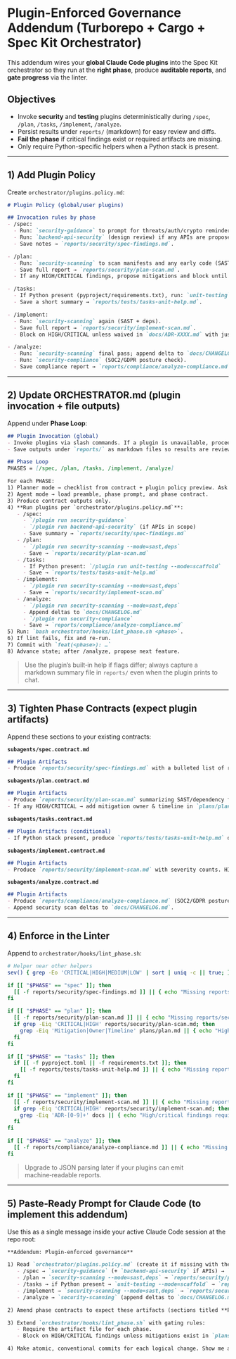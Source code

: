 # Plugin-Enforced Governance Addendum (Turborepo + Cargo + Spec Kit Orchestrator)

This addendum wires your **global Claude Code plugins** into the Spec Kit orchestrator so they run at the **right phase**, produce **auditable reports**, and **gate progress** via the linter.

## Objectives
- Invoke **security** and **testing** plugins deterministically during `/spec`, `/plan`, `/tasks`, `/implement`, `/analyze`.
- Persist results under `reports/` (markdown) for easy review and diffs.
- **Fail the phase** if critical findings exist or required artifacts are missing.
- Only require Python-specific helpers when a Python stack is present.

---

## 1) Add Plugin Policy

Create `orchestrator/plugins.policy.md`:

```md
# Plugin Policy (global/user plugins)

## Invocation rules by phase
- /spec:
  - Run: `security-guidance` to prompt for threats/auth/crypto reminders.
  - Run: `backend-api-security` (design review) if any APIs are proposed.
  - Save notes → `reports/security/spec-findings.md`.

- /plan:
  - Run: `security-scanning` to scan manifests and any early code (SAST + deps).
  - Save full report → `reports/security/plan-scan.md`.
  - If any HIGH/CRITICAL findings, propose mitigations and block until mitigated or risk accepted in `plans/plan.md#Risks`.

- /tasks:
  - If Python present (pyproject/requirements.txt), run: `unit-testing` to generate/augment tests or guidance.
  - Save a short summary → `reports/tests/tasks-unit-help.md`.

- /implement:
  - Run: `security-scanning` again (SAST + deps).
  - Save full report → `reports/security/implement-scan.md`.
  - Block on HIGH/CRITICAL unless waived in `docs/ADR-XXXX.md` with justification.

- /analyze:
  - Run: `security-scanning` final pass; append delta to `docs/CHANGELOG.md`.
  - Run: `security-compliance` (SOC2/GDPR posture check).
  - Save compliance report → `reports/compliance/analyze-compliance.md`.
```

---

## 2) Update ORCHESTRATOR.md (plugin invocation + file outputs)

Append under **Phase Loop**:

```md
## Plugin Invocation (global)
- Invoke plugins via slash commands. If a plugin is unavailable, proceed but record a note in the report.
- Save outputs under `reports/` as markdown files so results are reviewable and gating is enforceable in lint.

## Phase Loop
PHASES = [/spec, /plan, /tasks, /implement, /analyze]

For each PHASE:
1) Planner mode → checklist from contract + plugin policy preview. Ask "Proceed?"
2) Agent mode → load preamble, phase prompt, and phase contract.
3) Produce contract outputs only.
4) **Run plugins per `orchestrator/plugins.policy.md`**:
   - /spec:
     - `/plugin run security-guidance`
     - `/plugin run backend-api-security` (if APIs in scope)
     - Save summary → `reports/security/spec-findings.md`
   - /plan:
     - `/plugin run security-scanning --mode=sast,deps`
     - Save → `reports/security/plan-scan.md`
   - /tasks:
     - If Python present: `/plugin run unit-testing --mode=scaffold`
     - Save → `reports/tests/tasks-unit-help.md`
   - /implement:
     - `/plugin run security-scanning --mode=sast,deps`
     - Save → `reports/security/implement-scan.md`
   - /analyze:
     - `/plugin run security-scanning --mode=sast,deps`
     - Append deltas to `docs/CHANGELOG.md`
     - `/plugin run security-compliance`
     - Save → `reports/compliance/analyze-compliance.md`
5) Run: `bash orchestrator/hooks/lint_phase.sh <phase>`.
6) If lint fails, fix and re-run.
7) Commit with `feat(<phase>): …`
8) Advance state; after /analyze, propose next feature.
```

> Use the plugin’s built‑in help if flags differ; always capture a markdown summary file in `reports/` even when the plugin prints to chat.

---

## 3) Tighten Phase Contracts (expect plugin artifacts)

Append these sections to your existing contracts:

**`subagents/spec.contract.md`**

```md
## Plugin Artifacts
- Produce `reports/security/spec-findings.md` with a bulleted list of risks and proposed controls.
```

**`subagents/plan.contract.md`**

```md
## Plugin Artifacts
- Produce `reports/security/plan-scan.md` summarizing SAST/dependency findings + severity counts.
- If any HIGH/CRITICAL → add mitigation owner & timeline in `plans/plan.md` and block progression until addressed or risk accepted in an ADR.
```

**`subagents/tasks.contract.md`**

```md
## Plugin Artifacts (conditional)
- If Python stack present, produce `reports/tests/tasks-unit-help.md` documenting test scaffolding or coverage goals.
```

**`subagents/implement.contract.md`**

```md
## Plugin Artifacts
- Produce `reports/security/implement-scan.md` with severity counts. HIGH/CRITICAL must be zero or explicitly waived in `docs/ADR-XXXX.md`.
```

**`subagents/analyze.contract.md`**

```md
## Plugin Artifacts
- Produce `reports/compliance/analyze-compliance.md` (SOC2/GDPR posture + actions).
- Append security scan deltas to `docs/CHANGELOG.md`.
```

---

## 4) Enforce in the Linter

Append to `orchestrator/hooks/lint_phase.sh`:

```bash
# Helper near other helpers
sev() { grep -Eo 'CRITICAL|HIGH|MEDIUM|LOW' | sort | uniq -c || true; }

if [[ "$PHASE" == "spec" ]]; then
  [[ -f reports/security/spec-findings.md ]] || { echo "Missing reports/security/spec-findings.md (security-guidance/backend-api-security)"; exit 1; }
fi

if [[ "$PHASE" == "plan" ]]; then
  [[ -f reports/security/plan-scan.md ]] || { echo "Missing reports/security/plan-scan.md (security-scanning)"; exit 1; }
  if grep -Eiq 'CRITICAL|HIGH' reports/security/plan-scan.md; then
    grep -Eiq 'Mitigation|Owner|Timeline' plans/plan.md || { echo "High/critical findings require named mitigations in plans/plan.md"; exit 1; }
  fi
fi

if [[ "$PHASE" == "tasks" ]]; then
  if [[ -f pyproject.toml || -f requirements.txt ]]; then
    [[ -f reports/tests/tasks-unit-help.md ]] || { echo "Missing reports/tests/tasks-unit-help.md (unit-testing plugin)"; exit 1; }
  fi
fi

if [[ "$PHASE" == "implement" ]]; then
  [[ -f reports/security/implement-scan.md ]] || { echo "Missing reports/security/implement-scan.md (security-scanning)"; exit 1; }
  if grep -Eiq 'CRITICAL|HIGH' reports/security/implement-scan.md; then
    grep -Eiq 'ADR-[0-9]+' docs || { echo "High/critical findings require explicit ADR waiver reference"; exit 1; }
  fi
fi

if [[ "$PHASE" == "analyze" ]]; then
  [[ -f reports/compliance/analyze-compliance.md ]] || { echo "Missing reports/compliance/analyze-compliance.md (security-compliance)"; exit 1; }
fi
```

> Upgrade to JSON parsing later if your plugins can emit machine‑readable reports.

---

## 5) Paste‑Ready Prompt for Claude Code (to implement this addendum)

Use this as a single message inside your active Claude Code session at the repo root:

```md
**Addendum: Plugin-enforced governance**

1) Read `orchestrator/plugins.policy.md` (create it if missing with the rules below) and update **ORCHESTRATOR.md** to invoke plugins per phase, saving outputs in `reports/`:
   - /spec → `security-guidance` (+ `backend-api-security` if APIs) → `reports/security/spec-findings.md`
   - /plan → `security-scanning --mode=sast,deps` → `reports/security/plan-scan.md`
   - /tasks → if Python present → `unit-testing --mode=scaffold` → `reports/tests/tasks-unit-help.md`
   - /implement → `security-scanning --mode=sast,deps` → `reports/security/implement-scan.md`
   - /analyze → `security-scanning` (append deltas to `docs/CHANGELOG.md`) + `security-compliance` → `reports/compliance/analyze-compliance.md`

2) Amend phase contracts to expect these artifacts (sections titled **Plugin Artifacts**).

3) Extend `orchestrator/hooks/lint_phase.sh` with gating rules:
   - Require the artifact file for each phase.
   - Block on HIGH/CRITICAL findings unless mitigations exist in `plans/plan.md` or a waiver ADR is referenced.

4) Make atomic, conventional commits for each logical change. Show me a concise summary of changed paths when done, then proceed with the current phase.
```